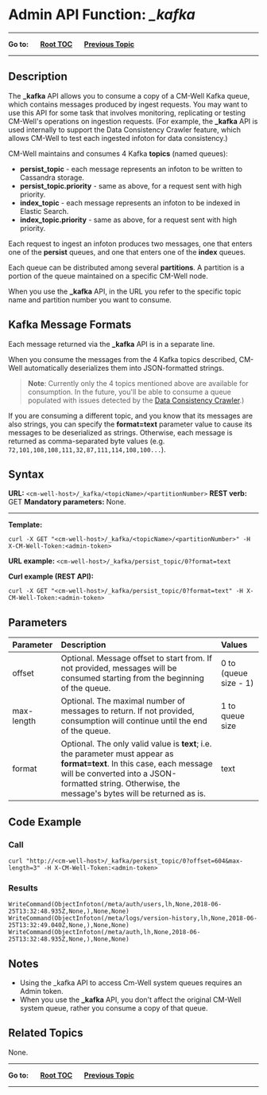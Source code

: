 # Admin API Function: *_kafka*

----

**Go to:** &nbsp;&nbsp;&nbsp;&nbsp; [**Root TOC**](CM-Well.RootTOC.md) &nbsp;&nbsp;&nbsp;&nbsp; [**Previous Topic**](Admin.Backpressure.md)

----

## Description

The **_kafka** API allows you to consume a copy of a CM-Well Kafka queue, which contains messages produced by ingest requests. You may want to use this API for some task that involves monitoring, replicating or testing CM-Well's operations on ingestion requests. (For example, the **_kafka** API is used internally to support the Data Consistency Crawler feature, which allows CM-Well to test each ingested infoton for data consistency.)

CM-Well maintains and consumes 4 Kafka **topics** (named queues):

- **persist_topic** - each message represents an infoton to be written to Cassandra storage.
- **persist_topic.priority** - same as above, for a request sent with high priority.
- **index_topic** - each message represents an infoton to be indexed in Elastic Search.
- **index_topic.priority** - same as above, for a request sent with high priority.

Each request to ingest an infoton produces two messages, one that enters one of the **persist** queues, and one that enters one of the **index** queues.

Each queue can be distributed among several **partitions**. A partition is a portion of the queue maintained on a specific CM-Well node.

When you use the **_kafka** API, in the URL you refer to the specific topic name and partition number you want to consume.

## Kafka Message Formats

Each message returned via the **_kafka** API is in a separate line.

When you consume the messages from the 4 Kafka topics described, CM-Well automatically deserializes them into JSON-formatted strings.

>**Note**: Currently only the 4 topics mentioned above are available for consumption. In the future, you'll be able to consume a queue populated with issues detected by the [Data Consistency Crawler](Architecture.DCC.md).)

If you are consuming a different topic, and you know that its messages are also strings, you can specify the **format=text** parameter value to cause its messages to be deserialized as strings. Otherwise, each message is returned as comma-separated byte values (e.g. ```72,101,108,108,111,32,87,111,114,108,100...```).

## Syntax

**URL:** ```<cm-well-host>/_kafka/<topicName>/<partitionNumber>```
**REST verb:** GET
**Mandatory parameters:** None.

----------

**Template:**

    curl -X GET "<cm-well-host>/_kafka/<topicName>/<partitionNumber>" -H X-CM-Well-Token:<admin-token>

**URL example:** ```<cm-well-host>/_kafka/persist_topic/0?format=text```

**Curl example (REST API):**

    curl -X GET "<cm-well-host>/_kafka/persist_topic/0?format=text" -H X-CM-Well-Token:<admin-token>


## Parameters

Parameter | Description | Values 
:----------|:-------------|:--------
offset | Optional. Message offset to start from. If not provided, messages will be consumed starting from the beginning of the queue. | 0 to (queue size - 1)
max-length | Optional. The maximal number of messages to return. If not provided, consumption will continue until the end of the queue. | 1 to queue size
format | Optional. The only valid value is **text**; i.e. the parameter must appear as **format=text**. In this case, each message will be converted into a JSON-formatted string. Otherwise, the message's bytes will be returned as is. | text

## Code Example

### Call

    curl "http://<cm-well-host>/_kafka/persist_topic/0?offset=604&max-length=3" -H X-CM-Well-Token:<admin-token>

### Results

    WriteCommand(ObjectInfoton(/meta/auth/users,lh,None,2018-06-25T13:32:48.935Z,None,),None,None)
    WriteCommand(ObjectInfoton(/meta/logs/version-history,lh,None,2018-06-25T13:32:49.040Z,None,),None,None)
    WriteCommand(ObjectInfoton(/meta/auth,lh,None,2018-06-25T13:32:48.935Z,None,),None,None)


## Notes

* Using the _kafka API to access Cm-Well system queues requires an Admin token.
* When you use the **_kafka** API, you don't affect the original CM-Well system queue,  rather you consume a copy of that queue.

## Related Topics

None.

----

**Go to:** &nbsp;&nbsp;&nbsp;&nbsp; [**Root TOC**](CM-Well.RootTOC.md) &nbsp;&nbsp;&nbsp;&nbsp; [**Previous Topic**](Admin.Backpressure.md)

----
